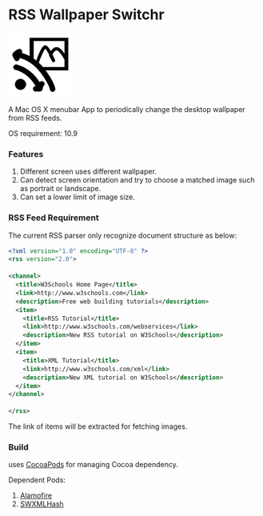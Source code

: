 # RSS Wallpaper Switchr

![RSS Wallpaper Switchr Logo][logo]

A Mac OS X menubar App to periodically change the desktop wallpaper from RSS feeds.

OS requirement: 10.9

[logo]: https://raw.githubusercontent.com/tsaiid/rss-wallpaper-switchr/master/RSS%20Wallpaper%20Switchr/Images.xcassets/AppIcon.appiconset/RWS-icon_128x128.png

### Features

1. Different screen uses different wallpaper. 
2. Can detect screen orientation and try to choose a matched image such as portrait or landscape.
3. Can set a lower limit of image size. 

### RSS Feed Requirement

The current RSS parser only recognize document structure as below:

```xml
<?xml version="1.0" encoding="UTF-8" ?>
<rss version="2.0">

<channel>
  <title>W3Schools Home Page</title>
  <link>http://www.w3schools.com</link>
  <description>Free web building tutorials</description>
  <item>
    <title>RSS Tutorial</title>
    <link>http://www.w3schools.com/webservices</link>
    <description>New RSS tutorial on W3Schools</description>
  </item>
  <item>
    <title>XML Tutorial</title>
    <link>http://www.w3schools.com/xml</link>
    <description>New XML tutorial on W3Schools</description>
  </item>
</channel>

</rss>
```

The link of items will be extracted for fetching images. 

### Build

uses [CocoaPods][] for managing Cocoa dependency.

Dependent Pods: 

1. [Alamofire][]
2. [SWXMLHash][]

[CocoaPods]:  https://github.com/cocoapods/cocoapods
[Alamofire]:  https://github.com/Alamofire/Alamofire
[SWXMLHash]:  https://github.com/drmohundro/SWXMLHash
